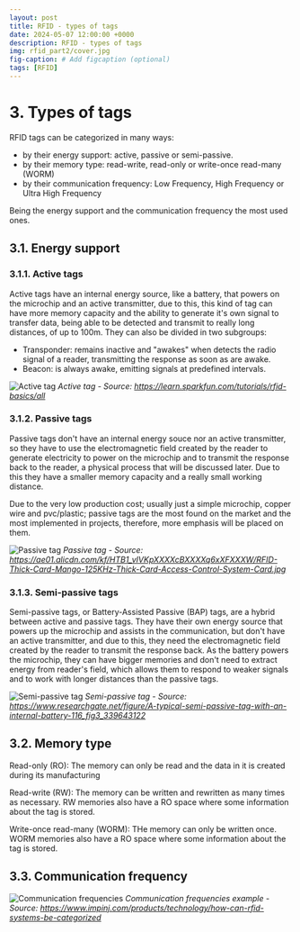 ```yaml
---
layout: post
title: RFID - types of tags
date: 2024-05-07 12:00:00 +0000
description: RFID - types of tags
img: rfid_part2/cover.jpg
fig-caption: # Add figcaption (optional)
tags: [RFID]
---
```


# 3. Types of tags

RFID tags can be categorized in many ways:
* by their energy support: active, passive or semi-passive.
* by their memory type: read-write, read-only or write-once read-many (WORM)
* by their communication frequency: Low Frequency, High Frequency or Ultra High Frequency

Being the energy support and the communication frequency the most used ones.

## 3.1. Energy support

### 3.1.1. Active tags

Active tags have an internal energy source, like a battery, that powers on the microchip and an active transmitter, due to this, this kind of tag can have more memory capacity and the ability to generate it's own signal to transfer data, being able to be detected and transmit to really long distances, of up to 100m. They can also be divided in two subgroups:

* Transponder: remains inactive and "awakes" when detects the radio signal of a reader, transmitting the response as soon as are awake.
* Beacon: is always awake, emitting signals at predefined intervals.

![Active tag]({{site.baseurl}}/assets/img/rfid_part2/active_tag.png)
*Active tag - Source: https://learn.sparkfun.com/tutorials/rfid-basics/all*

### 3.1.2. Passive tags

Passive tags don't have an internal energy souce nor an active transmitter, so they have to use the electromagnetic field created by the reader to generate electricity to power on the microchip and to transmit the response back to the reader, a physical process that will be discussed later. Due to this they have a smaller memory capacity and a really small working distance.

Due to the very low production cost; usually just a simple microchip, copper wire and pvc/plastic; passive tags are the most found on the market and the most implemented in projects, therefore, more emphasis will be placed on them.

![Passive tag]({{site.baseurl}}/assets/img/rfid_part2/passive_tag.png)
*Passive tag - Source: https://ae01.alicdn.com/kf/HTB1_vIVKpXXXXcBXXXXq6xXFXXXW/RFID-Thick-Card-Mango-125KHz-Thick-Card-Access-Control-System-Card.jpg*

### 3.1.3. Semi-passive tags

Semi-passive tags, or Battery-Assisted Passive (BAP) tags, are a hybrid between active and passive tags. They have their own energy source that powers up the microchip and assists in the communication, but don't have an active transmitter, and due to this, they need the electromagnetic field created by the reader to transmit the response back. As the battery powers the microchip, they can have bigger memories and don't need to extract energy from reader's field, which allows them to respond to weaker signals and to work with longer distances than the passive tags.

![Semi-passive tag]({{site.baseurl}}/assets/img/rfid_part2/semi_passive_tag.png)
*Semi-passive tag - Source: https://www.researchgate.net/figure/A-typical-semi-passive-tag-with-an-internal-battery-116_fig3_339643122*

## 3.2. Memory type

Read-only (RO): The memory can only be read and the data in it is created during its manufacturing

Read-write (RW): The memory can be written and rewritten as many times as necessary. RW memories also have a RO space where some information about the tag is stored.

Write-once read-many (WORM): THe memory can only be written once. WORM memories also have a RO space where some information about the tag is stored.

## 3.3. Communication frequency






![Communication frequencies]({{site.baseurl}}/assets/img/rfid_part2/frequency.jpg)
*Communication frequencies example - Source: https://www.impinj.com/products/technology/how-can-rfid-systems-be-categorized*

